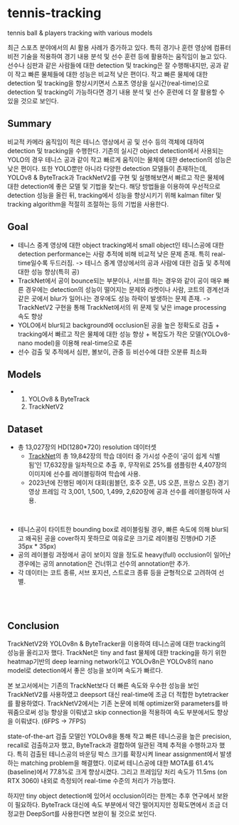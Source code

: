 # tennis-tracking
tennis ball &amp; players tracking with various models


최근 스포츠 분야에서의 AI 활용 사례가 증가하고 있다. 특히 경기나 훈련 영상에 컴퓨터 비전 기술을 적용하여 경기 내용 분석 및 선수 훈련 등에 활용하는 움직임이 늘고 있다. 선수나 심판과 같은 사람들에 대한 detection 및 tracking은 잘 수행해내지만, 공과 같이 작고 빠른 물체들에 대한 성능은 비교적 낮은 편이다. 작고 빠른 물체에 대한 detection 및 tracking을 향상시키면서 스포츠 영상을 실시간(real-time)으로 detection 및 tracking이 가능하다면 경기 내용 분석 및 선수 훈련에 더 잘 활용할 수 있을 것으로 보인다.

## Summary
비교적 카메라 움직임이 적은 테니스 영상에서 공 및 선수 등의 객체에 대하여 detection 및 tracking을 수행한다. 기존의 실시간 object detection에서 사용되는 YOLO의 경우 테니스 공과 같이 작고 빠르게 움직이는 물체에 대한 detection의 성능은 낮은 편이다. 또한 YOLO뿐만 아니라 다양한 detection 모델들이 존재하는데, YOLOv8 & ByteTrack과 TrackNetV2를 구현 및 실행해보면서 빠르고 작은 물체에 대한 detection에 좋은 모델 및 기법을 찾는다. 해당 방법들을 이용하여 우선적으로 detection 성능을 올린 뒤, tracking에서 성능을 향상시키기 위해 kalman filter 및 tracking algorithm을 적절히 조절하는 등의 기법을 사용한다. 

## Goal
- 테니스 중계 영상에 대한 object tracking에서 small object인 테니스공에 대한 detection performance는 사람 추적에 비해 비교적 낮은 문제 존재. 특히 real-time일수록 두드러짐.
-> 테니스 중계 영상에서의 공과 사람에 대한 검출 및 추적에 대한 성능 향상(특히 공)
- TrackNet에서 공이 bounce되는 부분이나, 서브를 하는 경우와 같이 공이 매우 빠른 경우에는 detection의 성능이 떨어지는 문제와 라켓이나 사람, 코트의 경계선과 같은 곳에서 blur가 일어나는 경우에도 성능 하락이 발생하는 문제 존재.
-> TrackNetV2 구현을 통해 TrackNet에서의 위 문제 및 낮은 image processing 속도 향상 
- YOLO에서 blur되고 background에 occlusion된 공을 높은 정확도로 검출 + tracking에서 빠르고 작은 물체에 대한 성능 향상 + 복잡도가 작은 모델(YOLOv8-nano model)을 이용해 real-time으로 추론
- 선수 검출 및 추적에서 심판, 볼보이, 관중 등 비선수에 대한 오분류 최소화


## Models
- 1. YOLOv8 & ByteTrack
  2. TrackNetV2

## Dataset
- 총 13,027장의 HD(1280*720) resolution 데이터셋
  - [TrackNet](https://nol.cs.nctu.edu.tw:234/open-source/TrackNet)의 총 19,842장의 학습 데이터 중 가시성 수준이 ‘공이 쉽게 식별됨’인 17,632장을 일차적으로 추출 후, 무작위로 25%를 샘플링한 4,407장의 이미지에 선수를 레이블링하여 학습에 사용.
  - 2023년에 진행된 메이저 대회(윔블던, 호주 오픈, US 오픈, 프랑스 오픈) 경기 영상 프레임 각 3,001, 1,500, 1,499, 2,620장에 공과 선수를 레이블링하여 사용.
<br>

- 테니스공이 타이트한 bounding box로 레이블링될 경우, 빠른 속도에 의해 blur되고 왜곡된 공을 cover하지 못하므로 여유로운 크기로 레이블링 진행(HD 기준 35px * 35px)
- 공의 레이블링 과정에서 공이 보이지 않을 정도로 heavy(full) occlusion이 일어난 경우에는 공의 annotation은 건너뛰고 선수의 annotation만 추가.
- 각 데이터는 코트 종류, 서브 포지션, 스트로크 종류 등을 균형적으로 고려하여 선별.


<br>  
<br>  

## Conclusion
TrackNetV2와 YOLOv8n & ByteTracker을 이용하여 테니스공에 대한 tracking의 성능을 올리고자 했다. TrackNet은 tiny and fast 물체에 대한 tracking을 하기 위한 heatmap기반의 deep learning network이고 YOLOv8n은 YOLOv8의 nano model로 detection에서 좋은 성능을 보이며 속도가 빠르다.

본 보고서에서는 기존의 TrackNet보다 더 빠른 속도와 우수한 성능을 보인 TrackNetV2를 사용하였고 deepsort 대신 real-time에 조금 더 적합한 bytetracker를 활용하였다. TrackNetV2에서는 기존 논문에 비해 optimizer와 parameters를 바꿔줌으로써 성능 향상을 이뤄냈고 skip connection을 적용하여 속도 부분에서도 향상을 이뤄냈다. (6FPS -> 7FPS) 

state-of-the-art 검출 모델인 YOLOv8을 통해 작고 빠른 테니스공을 높은 precision, recall로 검출하고자 했고, ByteTrack과 결합하여 일관된 객체 추적을 수행하고자 했다. 특히 검출된 테니스공의 바운딩 박스 크기를 확장시켜 linear assignment에서 발생하는 matching problem을 해결했다. 이로써 테니스공에 대한 MOTA를 61.4%(baseline)에서 77.8%로 크게 향상시켰다. 그리고 프레임당 처리 속도가 11.5ms (on RTX 3060) 내외로 측정되어 real-time 수준의 처리가 가능했다.

하지만 tiny object detection에  있어서 occlusion이라는 한계는 추후 연구에서 보완이 필요하다.
ByteTrack 대신에 속도 부분에서 약간 떨어지지만 정확도면에서 조금 더 정교한 DeepSort를 사용한다면 보완이 될 것으로 보인다. 


<br>  
<br>  


